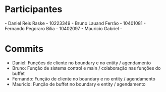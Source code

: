 <h1>Participantes</h1>
- Daniel Reis Raske - 10223349
- Bruno Lauand Ferrão - 10401081
- Fernando Pegoraro Bilia - 10402097
- Mauricio Gabriel - 


<h1>Commits</h1>

- Daniel: Funções de cliente no boundary e no entity / agendamento
- Bruno: Função de sistema control e main / colaboração nas funções do buffet
- Fernando: Função de cliente no boundary e no entity / agendamento
- Mauricio: Função de buffet no boundary e entity / agendamento
